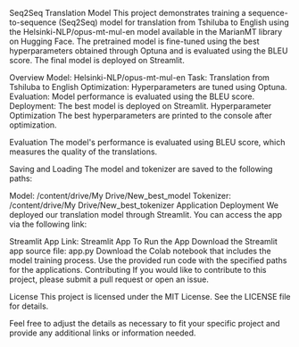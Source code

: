 Seq2Seq Translation Model
This project demonstrates training a sequence-to-sequence (Seq2Seq) model for translation from Tshiluba to English using the Helsinki-NLP/opus-mt-mul-en model available in the MarianMT library on Hugging Face. The pretrained model is fine-tuned using the best hyperparameters obtained through Optuna and is evaluated using the BLEU score. The final model is deployed on Streamlit.

Overview
Model: Helsinki-NLP/opus-mt-mul-en
Task: Translation from Tshiluba to English
Optimization: Hyperparameters are tuned using Optuna.
Evaluation: Model performance is evaluated using the BLEU score.
Deployment: The best model is deployed on Streamlit.
Hyperparameter Optimization
The best hyperparameters are printed to the console after optimization.

Evaluation
The model's performance is evaluated using BLEU score, which measures the quality of the translations.

Saving and Loading
The model and tokenizer are saved to the following paths:

Model: /content/drive/My Drive/New_best_model
Tokenizer: /content/drive/My Drive/New_best_tokenizer
Application Deployment
We deployed our translation model through Streamlit. You can access the app via the following link:

Streamlit App Link: Streamlit App
To Run the App
Download the Streamlit app source file: app.py
Download the Colab notebook that includes the model training process.
Use the provided run code with the specified paths for the applications.
Contributing
If you would like to contribute to this project, please submit a pull request or open an issue.

License
This project is licensed under the MIT License. See the LICENSE file for details.

Feel free to adjust the details as necessary to fit your specific project and provide any additional links or information needed.
